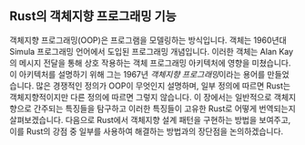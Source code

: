 ## Rust의 객체지향 프로그래밍 기능

객체지향 프로그래밍(OOP)은 프로그램을 모델링하는 방식입니다. 객체는 1960년대 Simula 프로그래밍 언어에서 도입된 프로그래밍 개념입니다. 이러한 객체는 Alan Kay의 메시지 전달을 통해 상호 작용하는 객체 프로그래밍 아키텍처에 영향을 미쳤습니다. 이 아키텍처를 설명하기 위해 그는 1967년 *객체지향 프로그래밍*이라는 용어를 만들었습니다. 많은 경쟁적인 정의가 OOP이 무엇인지 설명하며, 일부 정의에 따르면 Rust는 객체지향적이지만 다른 정의에 따르면 그렇지 않습니다. 이 장에서는 일반적으로 객체지향으로 간주되는 특징들을 탐구하고 이러한 특징들이 고유한 Rust로 어떻게 번역되는지 살펴보겠습니다. 다음으로 Rust에서 객체지향 설계 패턴을 구현하는 방법을 보여주고, 이를 Rust의 강점 중 일부를 사용하여 해결하는 방법과의 장단점을 논의하겠습니다.
